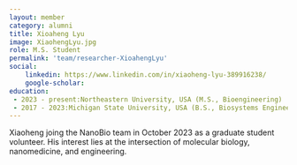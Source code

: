 ```yaml
---
layout: member
category: alumni
title: Xioaheng Lyu
image: XiaohengLyu.jpg
role: M.S. Student
permalink: 'team/researcher-XioahengLyu'
social:
    linkedin: https://www.linkedin.com/in/xiaoheng-lyu-389916238/
    google-scholar: 
education:
 - 2023 - present:Northeastern University, USA (M.S., Bioengineering)
 - 2017 - 2023:Michigan State University, USA (B.S., Biosystems Engineering)
---
```


Xiaoheng joing the NanoBio team in October 2023 as a graduate student volunteer. His interest lies at the intersection of molecular biology, nanomedicine, and engineering.
